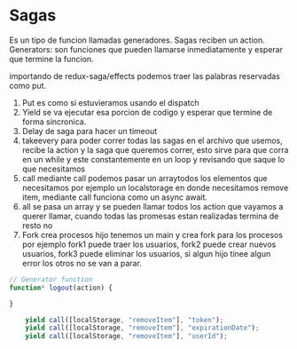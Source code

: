 # Sagas

Es un tipo de funcion llamadas generadores.
Sagas reciben un action.
Generators: son funciones que pueden llamarse inmediatamente y esperar que termine la funcion.

importando de redux-saga/effects podemos traer las palabras reservadas como put.

1. Put es como si estuvieramos usando el dispatch
2. Yield se va ejecutar esa porcion de codigo y esperar que termine de forma sincronica.
3. Delay de saga  para hacer un timeout
4. takeevery para poder correr todas las sagas en el archivo que usemos, recibe la action y la saga que queremos correr, esto sirve para que corra en un while y este constantemente en un loop y revisando que saque lo que necesitamos
5. call mediante call podemos pasar un arraytodos los elementos que necesitamos por ejemplo un localstorage en donde necesitamos remove item, mediante call funciona como un async await.
6. all se pasa un array y se pueden llamar todos los action que vayamos a querer llamar, cuando todas las promesas estan realizadas termina de resto no
7. Fork crea procesos hijo tenemos un main y crea fork para los procesos por ejemplo fork1 puede traer los usuarios, fork2 puede crear nuevos usuarios, fork3 puede eliminar los usuarios, si algun hijo tinee algun error los otros no se van a parar.
```js 
// Generator function
function* logout(action) {

}
```

```js 
    yield call([localStorage, "removeItem"], "token");
    yield call([localStorage, "removeItem"], "expirationDate");
    yield call([localStorage, "removeItem"], "userId");
```